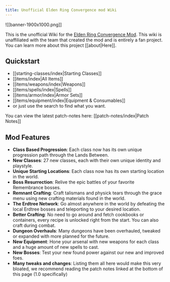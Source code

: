 ```yaml
---
title: Unofficial Elden Ring Convergence mod Wiki
---
```


![[banner-1900x1000.png]]

This is the unofficial Wiki for the [Elden Ring Convergence Mod](https://www.nexusmods.com/eldenring/mods/3419). This wiki is unaffiliated with the team that created the mod and is entirely a fan project. You can learn more about this project [[about|Here]].

## Quickstart

- [[starting-classes/index|Starting Classes]]
- [[items/index|All Items]]
- [[items/weapons/index|Weapons]]
- [[items/spells/index|Spells]]
- [[items/armor/index|Armor Sets]]
- [[items/equipment/index|Equipment & Consumables]]
- or just use the search to find what you want.

You can view the latest patch-notes here: [[patch-notes/index|Patch Notes]]

## Mod Features

- **Class Based Progression**: Each class now has its own unique progression path through the Lands Between.
- **New Classes**: 27 new classes, each with their own unique identity and playstyle.
- **Unique Starting Locations**: Each class now has its own starting location in the world.
- **Boss Resurrection**: Relive the epic battles of your favorite Remembrance bosses.
- **Remnant Crafting**: Craft talismans and physick tears through the grace menu using new crafting materials found in the world.
- **The Erdtree Network**: Go almost anywhere in the world by defeating the local Erdtree bosses and teleporting to your desired location.
- **Better Crafting**: No need to go around and fetch cookbooks or containers, every recipe is unlocked right from the start. You can also craft during combat.
- **Dungeon Overhauls**: Many dungeons have been overhauled, tweaked or expanded with more planned for the future.
- **New Equipment**: Hone your arsenal with new weapons for each class and a huge amount of new spells to cast.
- **New Bosses**: Test your new found power against our new and improved foes.
- **Many tweaks and changes**: Listing them all here would make this very bloated, we recommend reading the patch notes linked at the bottom of this page (1.0 specifically)
